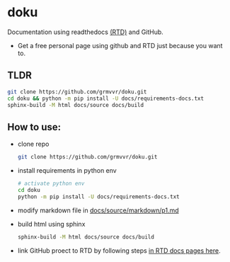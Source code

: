# doku
Documentation using readthedocs [(RTD)](https://docs.readthedocs.io/en/stable/index.html) and GitHub.
- Get a free personal page using github and RTD just because you want to.


## TLDR
```bash
git clone https://github.com/grmvvr/doku.git
cd doku && python -m pip install -U docs/requirements-docs.txt
sphinx-build -M html docs/source docs/build
```

## How to use:
- clone repo
    ```bash
    git clone https://github.com/grmvvr/doku.git
    ```

- install requirements in python env
    ```bash
    # activate python env
    cd doku
    python -m pip install -U docs/requirements-docs.txt
    ```
- modify markdown file in [docs/source/markdown/p1.md](docs/source/markdown/p1.md)


- build html using sphinx
    ```bash
    sphinx-build -M html docs/source docs/build
    ```

- link GitHub proect to RTD by following steps [ in RTD docs pages here](https://docs.readthedocs.io/en/stable/intro/add-project.html#automatically-add-your-project).